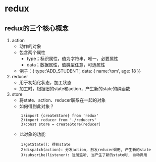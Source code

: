# redux
## redux的三个核心概念
1. action
    - 动作的对象
    - 包含两个属性
        - type；标识属性，值为字符串，唯一，必要属性
        - data；数据属性，值类型任意，可选属性
    - 例子：{ type:'ADD_STUDENT', data: { name:'tom', age: 18 }}
2. reducer
    - 用于初始化状态，加工状态
    - 加工时，根据旧的state和action，产生新的state的纯函数
3. store
    - 将state、action、reducer联系在一起的对象
    - 如何得到此对象？
    ```
        1)import {createStore} from 'redux'
        2)import reducer from './reducers'
        3)const store = createStore(reducer)
    ```
    - 此对象的功能
    ```
        1)getState(): 得到state
        2)dispatch(action): 分发action, 触发reducer调用, 产生新的state
        3)subscribe(listener): 注册监听, 当产生了新的state时, 自动调用
    ```
